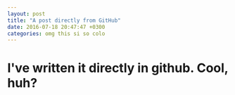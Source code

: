 ```yaml
---
layout: post
title: "A post directly from GitHub"
date: 2016-07-18 20:47:47 +0300
categories: omg this si so colo
---
```

# I've written it directly in github. Cool, huh?
